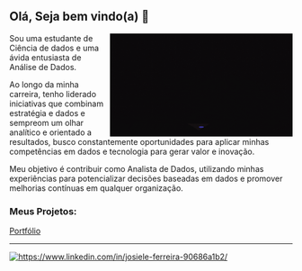 ## Olá, Seja bem vindo(a) 👋

<img src = "banner.gif" width = "325px" align = "right">


  

Sou uma estudante de Ciência de dados e uma ávida entusiasta de Análise de Dados. 

Ao longo da minha carreira, tenho liderado iniciativas que combinam estratégia e dados e sempreom um olhar analítico e orientado a resultados, busco constantemente oportunidades para aplicar minhas competências em dados e tecnologia para gerar valor e inovação. 

Meu objetivo é contribuir como Analista de Dados, utilizando minhas experiências para potencializar decisões baseadas em dados e promover melhorias contínuas em qualquer organização.


### Meus Projetos:
[Portfólio](https://sites.google.com/view/josieleferreira/in%C3%ADcio)

---
<div id="badges">
  <a href = "<div id="badges">
  <a href = "https://www.linkedin.com/in/josiele-ferreira-90686a1b2/">
 <img src="https://img.shields.io/badge/LinkedIn-blue?style=for-the-badge&logo=linkedin&logoColor=white" alt="https://www.linkedin.com/in/josiele-ferreira-90686a1b2/"/>
  </a>
